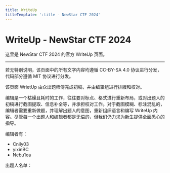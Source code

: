 ```yaml
---
title: WriteUp
titleTemplate: ':title - NewStar CTF 2024'
---
```

<script setup>
import Container from '@/components/docs/Container.vue'
import Link from '@/components/docs/Link.vue'
import { ElCollapse, ElCollapseItem } from 'element-plus'
import 'element-plus/es/components/collapse/style/css'
import 'element-plus/es/components/collapse-item/style/css'

import AuthorList from './AuthorList.vue'
</script>

# WriteUp - NewStar CTF 2024

这里是 NewStar CTF 2024 的官方 WriteUp 页面。

---

<Container type='info'>

若无特别说明，该页面中的所有文字内容均遵循 <Link theme="underline hover" href="https://creativecommons.org/licenses/by-sa/4.0/legalcode.zh-hans">CC-BY-SA 4.0</Link> 协议进行分发，代码部分遵循 <Link theme="underline hover" href="https://mit-license.org/">MIT</Link> 协议进行分发。
</Container>

该页面 WrietUp 由众出题师傅完成初稿，并由编辑组进行排版和校对。

编辑是一个枯燥且耗时的工作，往往要对标点、格式进行重新布局，或对出题人的初稿进行截图提取、信息补全等，并承担校对工作。对于截图模糊、标注混乱的，编辑者需要重新做题，并理解出题人的意图，重新组织语言和编写 WriteUp 内容。尽管每一个出题人和编辑者都是无偿的，但我们仍力求为新生提供全面悉心的指导。

编辑者有：

- <Link theme="underline hover" href="https://github.com/Cnily03">Cnily03</Link>
- <Link theme="underline hover" href="https://github.com/yixinBC">yixinBC</Link>
- <Link theme="underline hover" href="https://github.com/Nebu1ea">Nebu1ea</Link>

出题人名单：

<AuthorList />
